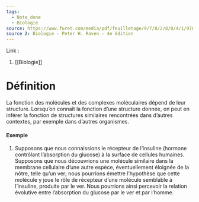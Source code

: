 ```yaml
---
tags:
  - Note_done
  - Biologie
source: https://www.furet.com/media/pdf/feuilletage/9/7/8/2/8/0/4/1/9782804184582.pdf
source 2: Biologie - Peter H. Raven - 4e édition
---
```


Link : 
1. [[Biologie]]

# Définition
La fonction des molécules et des complexes moléculaires dépend de leur structure. 
Lorsqu’on connaît la fonction d’une structure donnée, on peut en inférer la fonction de structures similaires rencontrées dans d’autres contextes, par exemple dans d’autres organismes.

#### Exemple 
1. Supposons que nous connaissions le récepteur de l’insuline (hormone contrôlant l’absorption du glucose) à la surface de cellules humaines. Supposons que nous découvrions une molécule similaire dans la membrane cellulaire d’une autre espèce, éventuellement éloignée de la nôtre, telle qu’un ver; nous pourrions émettre l’hypothèse que cette molécule y joue le rôle de récepteur d’une molécule semblable à l’insuline, produite par le ver. Nous pourrions ainsi percevoir la relation évolutive entre l’absorption du glucose par le ver et par l’homme.